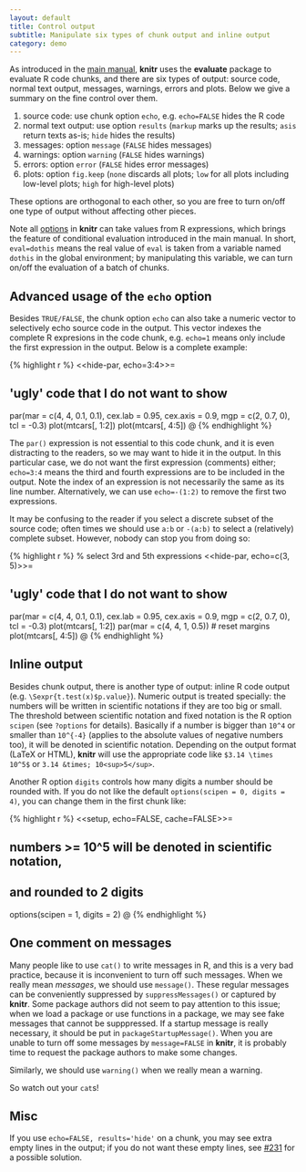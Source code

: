 ```yaml
---
layout: default
title: Control output
subtitle: Manipulate six types of chunk output and inline output
category: demo
---
```


As introduced in the [main manual](https://github.com/downloads/yihui/knitr/knitr-manual.pdf), **knitr** uses the **evaluate** package to evaluate R code chunks, and there are six types of output: source code, normal text output, messages, warnings, errors and plots. Below we give a summary on the fine control over them.

1. source code: use chunk option `echo`, e.g. `echo=FALSE` hides the R code
1. normal text output: use option `results` (`markup` marks up the results; `asis` return texts as-is; `hide` hides the results)
1. messages: option `message` (`FALSE` hides messages)
1. warnings: option `warning` (`FALSE` hides warnings)
1. errors: option `error` (`FALSE` hides error messages)
1. plots: option `fig.keep` (`none` discards all plots; `low` for all plots including low-level plots; `high` for high-level plots)

These options are orthogonal to each other, so you are free to turn on/off one type of output without affecting other pieces.

Note all [options](/knitr/options) in **knitr** can take values from R expressions, which brings the feature of conditional evaluation introduced in the main manual. In short, `eval=dothis` means the real value of `eval` is taken from a variable named `dothis` in the global environment; by manipulating this variable, we can turn on/off the evaluation of a batch of chunks.

## Advanced usage of the `echo` option

Besides `TRUE/FALSE`, the chunk option `echo` can also take a numeric vector to selectively echo source code in the output. This vector indexes the complete R expresions in the code chunk, e.g. `echo=1` means only include the first expression in the output. Below is a complete example:

{% highlight r %}
<<hide-par, echo=3:4>>=
## 'ugly' code that I do not want to show
par(mar = c(4, 4, 0.1, 0.1), cex.lab = 0.95, cex.axis = 0.9, 
    mgp = c(2, 0.7, 0), tcl = -0.3) 
plot(mtcars[, 1:2])
plot(mtcars[, 4:5])
@
{% endhighlight %}

The `par()` expression is not essential to this code chunk, and it is even distracting to the readers, so we may want to hide it in the output. In this particular case, we do not want the first expression (comments) either; `echo=3:4` means the third and fourth expressions are to be included in the output. Note the index of an expression is not necessarily the same as its line number. Alternatively, we can use `echo=-(1:2)` to remove the first two expressions.

It may be confusing to the reader if you select a discrete subset of the source code; often times we should use `a:b` or `-(a:b)` to select a (relatively) complete subset. However, nobody can stop you from doing so:

{% highlight r %}
% select 3rd and 5th expressions
<<hide-par, echo=c(3, 5)>>=
## 'ugly' code that I do not want to show
par(mar = c(4, 4, 0.1, 0.1), cex.lab = 0.95, cex.axis = 0.9, 
    mgp = c(2, 0.7, 0), tcl = -0.3) 
plot(mtcars[, 1:2])
par(mar = c(4, 4, 1, 0.5)) # reset margins
plot(mtcars[, 4:5])
@
{% endhighlight %}

## Inline output

Besides chunk output, there is another type of output: inline R code output (e.g. `\Sexpr{t.test(x)$p.value}`). Numeric output is treated specially: the numbers will be written in scientific notations if they are too big or small. The threshold between scientific notation and fixed notation is the R option `scipen` (see `?options` for details). Basically if a number is bigger than `10^4` or smaller than `10^{-4}` (applies to the absolute values of negative numbers too), it will be denoted in scientific notation. Depending on the output format (LaTeX or HTML), **knitr** will use the appropriate code like `$3.14 \times 10^5$` or `3.14 &times; 10<sup>5</sup>`.

Another R option `digits` controls how many digits a number should be rounded with. If you do not like the default `options(scipen = 0, digits = 4)`, you can change them in the first chunk like:

{% highlight r %}
<<setup, echo=FALSE, cache=FALSE>>=
## numbers >= 10^5 will be denoted in scientific notation,
## and rounded to 2 digits
options(scipen = 1, digits = 2)
@
{% endhighlight %}

## One comment on messages

Many people like to use `cat()` to write messages in R, and this is a very bad practice, because it is inconvenient to turn off such messages. When we really mean _messages_, we should use `message()`. These regular messages can be conveniently suppressed by `suppressMessages()` or captured by **knitr**. Some package authors did not seem to pay attention to this issue; when we load a package or use functions in a package, we may see fake messages that cannot be supppressed. If a startup message is really necessary, it should be put in `packageStartupMessage()`. When you are unable to turn off some messages by `message=FALSE` in **knitr**, it is probably time to request the package authors to make some changes.

Similarly, we should use `warning()` when we really mean a warning.

So watch out your `cat`s!

## Misc

If you use `echo=FALSE, results='hide'` on a chunk, you may see extra empty lines in the output; if you do not want these empty lines, see [#231](https://github.com/yihui/knitr/issues/231) for a possible solution.

